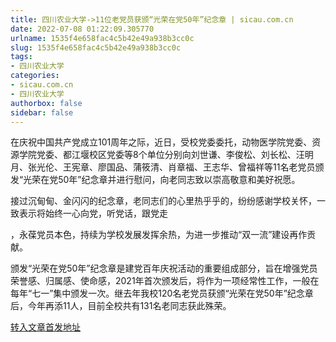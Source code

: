 ```yaml
---
title: 四川农业大学->11位老党员获颁“光荣在党50年”纪念章 | sicau.com.cn
date: 2022-07-08 01:22:09.305770
urlname: 1535f4e658fac4c5b42e49a938b3cc0c
slug: 1535f4e658fac4c5b42e49a938b3cc0c
tags: 
- 四川农业大学
categories:
- sicau.com.cn
- 四川农业大学
authorbox: false
sidebar: false
---
```

在庆祝中国共产党成立101周年之际，近日，受校党委委托，动物医学院党委、资源学院党委、都江堰校区党委等8个单位分别向刘世谦、李俊松、刘长松、汪明月、张光伦、王宪章、廖国品、蒲筱清、肖章福、王志华、曾福祥等11名老党员颁发“光荣在党50年”纪念章并进行慰问，向老同志致以崇高敬意和美好祝愿。

接过沉甸甸、金闪闪的纪念章，老同志们的心里热乎乎的，纷纷感谢学校关怀，一致表示将始终一心向党，听党话，跟党走
<!--more-->
，永葆党员本色，持续为学校发展发挥余热，为进一步推动“双一流”建设再作贡献。

颁发“光荣在党50年”纪念章是建党百年庆祝活动的重要组成部分，旨在增强党员荣誉感、归属感、使命感，2021年首次颁发后，将作为一项经常性工作，一般在每年“七一”集中颁发一次。继去年我校120名老党员获颁“光荣在党50年”纪念章后，今年再添11人，目前全校共有131名老同志获此殊荣。



[转入文章首发地址](https://news.sicau.edu.cn/info/1078/68759.htm)